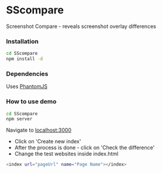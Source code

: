 # SScompare
Screenshot Compare - reveals screenshot overlay differences



### Installation

```sh
cd SScompare
npm install -d
```

### Dependencies
Uses [PhantomJS](http://phantomjs.org/)


### How to use demo
```sh
cd SScompare
npm server
```
Navigate to  [localhost:3000](http://localhost:3000)
- Click on 'Create new index'
- After the process is done - click on 'Check the difference'
- Change the test websites inside index.html

```sh
<index url="pageUrl" name="Page Name"></index>
```

